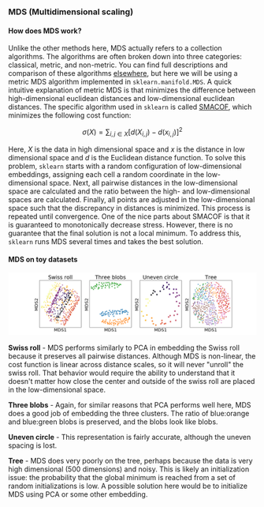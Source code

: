### MDS (Multidimensional scaling)

#### How does MDS work?

Unlike the other methods here, MDS actually refers to a collection algorithms. The algorithms are often broken down into three categories: classical, metric, and non-metric. You can find full descriptions and comparison of these algorithms [elsewhere](https://www.springer.com/gp/book/9780387251509), but here we will be using a metric MDS algorithm implemented in `sklearn.manifold.MDS`. A quick intuitive explanation of metric MDS is that minimizes the difference between high-dimensional euclidean distances and low-dimensional euclidean distances. The specific algorithm used in `sklearn` is called [SMACOF](https://escholarship.org/uc/item/4ps3b5mj), which minimizes the following cost function:

$$ \sigma (X) = \sum_{i,j \in X} [d(X_{i,j}) - d(x_{i,j})]^2 $$

Here, $X$ is the data in high dimensional space and $x$ is the distance in low dimensional space and $d$ is the Euclidean distance function. To solve this problem, `sklearn` starts with a random configuration of low-dimensional embeddings, assigning each cell a random coordinate in the low-dimensional space. Next, all pairwise distances in the low-dimensional space are calculated and the ratio between the high- and low-dimensional spaces are calculated. Finally, all points are adjusted in the low-dimensional space such that the discrepancy in distances is minimized. This process is repeated until convergence. One of the nice parts about SMACOF is that it is guaranteed to monotonically decrease stress. However, there is no guarantee that the final solution is not a local minimum. To address this, `sklearn` runs MDS several times and takes the best solution.

#### MDS on toy datasets

![MDS on toy data](img/toy_data.MDS.png)

**Swiss roll** - MDS performs similarly to PCA in embedding the Swiss roll because it preserves all pairwise distances. Although MDS is non-linear, the cost function is linear across distance scales, so it will never "unroll" the swiss roll. That behavior would require the ability to understand that it doesn't matter how close the center and outside of the swiss roll are placed in the low-dimensional space.

**Three blobs** - Again, for similar reasons that PCA performs well here, MDS does a good job of embedding the three clusters. The ratio of blue:orange and blue:green blobs is preserved, and the blobs look like blobs.

**Uneven circle** - This representation is fairly accurate, although the uneven spacing is lost.

**Tree** - MDS does very poorly on the tree, perhaps because the data is very high dimensional (500 dimensions) and noisy. This is likely an initialization issue: the probability that the global minimum is reached from a set of random initializations is low. A possible solution here would be to initialize MDS using PCA or some other embedding.
